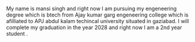 My name is mansi singh and right now I am pursuing my engeneering degree which is btech from Ajay kumar garg engeneering college which is afilliated to APJ abdul kalam techincal university situated in gaziabad.
I will complete my graduation in the year 2028 and right now I am a 2nd year student .
